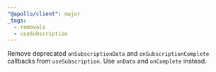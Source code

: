 ```yaml
---
"@apollo/client": major
_tags:
  - removals
  - useSubscription
---
```


Remove deprecated `onSubscriptionData` and `onSubscriptionComplete` callbacks from `useSubscription`. Use `onData` and `onComplete` instead.
